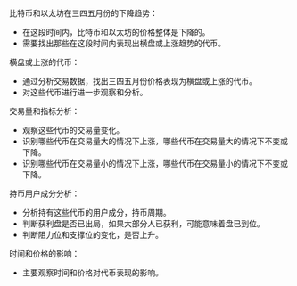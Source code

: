 比特币和以太坊在三四五月份的下降趋势：

- 在这段时间内，比特币和以太坊的价格整体是下降的。
- 需要找出那些在这段时间内表现出横盘或上涨趋势的代币。

横盘或上涨的代币：

- 通过分析交易数据，找出三四五月份价格表现为横盘或上涨的代币。
- 对这些代币进行进一步观察和分析。

交易量和指标分析：

- 观察这些代币的交易量变化。
- 识别哪些代币在交易量大的情况下上涨，哪些代币在交易量大的情况下不变或下降。
- 识别哪些代币在交易量小的情况下上涨，哪些代币在交易量小的情况下不变或下降。

持币用户成分分析：

- 分析持有这些代币的用户成分，持币周期。
- 判断获利盘是否已出局，如果大部分人已获利，可能意味着盘已到位。
- 判断阻力位和支撑位的变化，是否上升。

时间和价格的影响：

- 主要观察时间和价格对代币表现的影响。